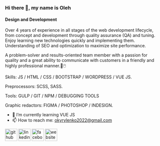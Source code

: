 
### Hi there 👋, my name is Oleh
#### Design and Development


Over 4 years of experience in all stages of the web development lifecycle, from concept and development through quality assurance (QA) and tuning. Enjoy learning new technologies quickly and implementing them. Understanding of SEO and optimization to maximize site performance.

A problem-solver and results-oriented team member with a passion for quality and a great ability to communicate with customers in a friendly and highly professional manner.💽🖱️

Skills: JS / HTML / CSS / BOOTSTRAP / WORDPRESS / VUE JS.

Preprocessors: SCSS, SASS.

Tools: GULP / GIT / NPM / DEBUGGING TOOLS

Graphic redactors: FIGMA / PHOTOSHOP / INDESIGN.


- 🌱 I’m currently learning VUE JS
- 📫 How to reach me: okyrylenko2022@gmail.com


[<img src='https://cdn.jsdelivr.net/npm/simple-icons@3.0.1/icons/github.svg' alt='github' height='40'>](https://github.com/o-k-88)  [<img src='https://cdn.jsdelivr.net/npm/simple-icons@3.0.1/icons/linkedin.svg' alt='linkedin' height='40'>](https://www.linkedin.com/in/oleh-kyrylenko-155743146/)  [<img src='https://cdn.jsdelivr.net/npm/simple-icons@3.0.1/icons/facebook.svg' alt='facebook' height='40'>](https://www.facebook.com/100000201188910)  [<img src='https://cdn.jsdelivr.net/npm/simple-icons@3.0.1/icons/icloud.svg' alt='website' height='40'>](https://olehkyrylenko.tk/)

